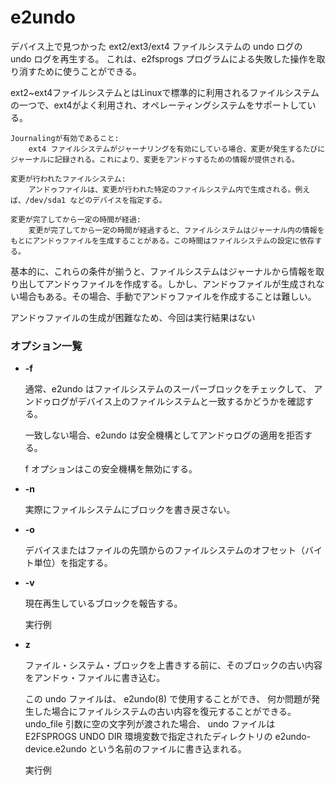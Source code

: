 [](ファイル名はコマンド名.md)
# e2undo
デバイス上で見つかった ext2/ext3/ext4 ファイルシステムの undo ログの undo ログを再生する。
これは、e2fsprogs プログラムによる失敗した操作を取り消すために使うことができる。

ext2~ext4ファイルシステムとはLinuxで標準的に利用されるファイルシステムの一つで、ext4がよく利用され、オペレーティングシステムをサポートしている。


    Journalingが有効であること:
        ext4 ファイルシステムがジャーナリングを有効にしている場合、変更が発生するたびにジャーナルに記録される。これにより、変更をアンドゥするための情報が提供される。

    変更が行われたファイルシステム:
        アンドゥファイルは、変更が行われた特定のファイルシステム内で生成される。例えば、/dev/sda1 などのデバイスを指定する。

    変更が完了してから一定の時間が経過:
        変更が完了してから一定の時間が経過すると、ファイルシステムはジャーナル内の情報をもとにアンドゥファイルを生成することがある。この時間はファイルシステムの設定に依存する。

基本的に、これらの条件が揃うと、ファイルシステムはジャーナルから情報を取り出してアンドゥファイルを作成する。しかし、アンドゥファイルが生成されない場合もある。その場合、手動でアンドゥファイルを作成することは難しい。

アンドゥファイルの生成が困難なため、今回は実行結果はない

### オプション一覧




- **-f**
  
  通常、e2undo はファイルシステムのスーパーブロックをチェックして、 アンドゥログがデバイス上のファイルシステムと一致するかどうかを確認する。

  一致しない場合、e2undo は安全機構としてアンドゥログの適用を拒否する。

  f オプションはこの安全機構を無効にする。


- **-n** 
    
  実際にファイルシステムにブロックを書き戻さない。
  

- **-o** 
    
  デバイスまたはファイルの先頭からのファイルシステムのオフセット（バイト単位）を指定する。
  

- **-v** 
    
  現在再生しているブロックを報告する。
  
  実行例　[](変更しない)
  

- **z** 
    
  ファイル・システム・ブロックを上書きする前に、そのブロックの古い内容をアンドゥ・ファイルに書き込む。
  
  この undo ファイルは、 e2undo(8) で使用することができ、 何か問題が発生した場合にファイルシステムの古い内容を復元することができる。undo_file 引数に空の文字列が渡された場合、 undo ファイルは E2FSPROGS UNDO DIR 環境変数で指定されたディレクトリの e2undo-device.e2undo という名前のファイルに書き込まれる。
  
  実行例　[](変更しない)
  
